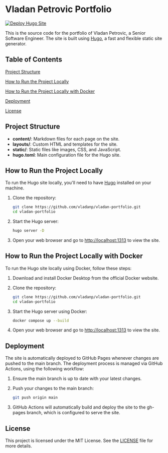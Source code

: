 # Vladan Petrovic Portfolio

[![Deploy Hugo Site](https://github.com/vladanp/vladan-portfolio/actions/workflows/deploy.yml/badge.svg)](https://github.com/vladanp/vladan-portfolio/actions/workflows/deploy.yml)

This is the source code for the portfolio of Vladan Petrovic, a Senior Software Engineer. The site is built using [Hugo](https://gohugo.io/), a fast and flexible static site generator.

## Table of Contents
[Project Structure](#project-structure)

[How to Run the Project Locally](#how-to-run-the-project-locally)

[How to Run the Project Locally with Docker](#how-to-run-the-project-locally-with-docker)

[Deployment](#deployment)

[License](#license)

## Project Structure

- **content/**: Markdown files for each page on the site.
- **layouts/**: Custom HTML and templates for the site.
- **static/**: Static files like images, CSS, and JavaScript.
- **hugo.toml**: Main configuration file for the Hugo site.

## How to Run the Project Locally

To run the Hugo site locally, you'll need to have <a href="https://gohugo.io/" target="_blank">Hugo</a> installed on your machine.

1. Clone the repository:
   ```bash
   git clone https://github.com/vladanp/vladan-portfolio.git
   cd vladan-portfolio
   ```
2. Start the Hugo server:
   ```bash
   hugo server -D
   ```
3. Open your web browser and go to [http://localhost:1313](http://localhost:1313) to view the site.

## How to Run the Project Locally with Docker

To run the Hugo site locally using Docker, follow these steps:

1. Download and install Docker Desktop from the official Docker website.

2. Clone the repository:
   ```bash
   git clone https://github.com/vladanp/vladan-portfolio.git
   cd vladan-portfolio
   ```

3. Start the Hugo server using Docker:
   ```bash
   docker compose up --build
   ```

4. Open your web browser and go to [http://localhost:1313](http://localhost:1313) to view the site.

## Deployment

The site is automatically deployed to GitHub Pages whenever changes are pushed to the main branch. The deployment process is managed via GitHub Actions, using the following workflow:

1. Ensure the main branch is up to date with your latest changes.

2. Push your changes to the main branch:
   ```bash
   git push origin main
   ```

3. GitHub Actions will automatically build and deploy the site to the gh-pages branch, which is configured to serve the site.

## License

This project is licensed under the MIT License. See the [LICENSE](./LICENSE) file for more details.
